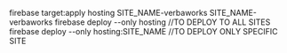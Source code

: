  firebase target:apply hosting SITE_NAME-verbaworks SITE_NAME-verbaworks
 firebase deploy --only hosting //TO DEPLOY TO ALL SITES
 firebase deploy --only hosting:SITE_NAME //TO DEPLOY ONLY SPECIFIC SITE